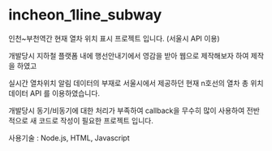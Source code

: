 # incheon_1line_subway

인천~부천역간 현재 열차 위치 표시 프로젝트 입니다. (서울시 API 이용)

개발당시 지하철 플랫폼 내에 행선안내기에서 영감을 받아 웹으로 제작해보자 하여 제작을 하였고

실시간 열차위치 알림 데이터의 부재로 서울시에서 제공하던 현재 n호선의 열차 총 위치 데이터 API 를 이용하였습니다.

개발당시 동기/비동기에 대한 처리가 부족하여 callback을 무수히 많이 사용하여 전반적으로 새 코드로 작성이 필요한 프로젝트 입니다.

사용기술 : Node.js, HTML, Javascript
